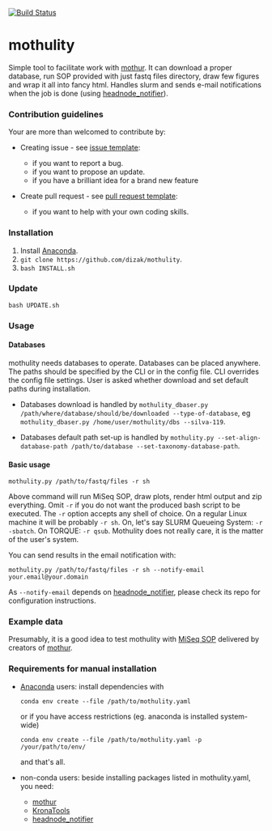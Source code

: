 [![Build Status](https://travis-ci.org/dizak/mothulity.svg?branch=master)](https://travis-ci.org/dizak/mothulity)


# mothulity

Simple tool to facilitate work with [mothur](https://www.mothur.org/).
It can download a proper database, run SOP provided with just fastq files directory, draw few figures and wrap it all into fancy html. Handles slurm and sends e-mail notifications when the job is done (using [headnode_notifier](https://github.com/dizak/headnode_notifier/releases)).


### Contribution guidelines

Your are more than welcomed to contribute by:

- Creating issue - see [issue template](ISSUE_TEMPLATE.md):

  - if you want to report a bug.
  - if you want to propose an update.
  - if you have a brilliant idea for a brand new feature

- Create pull request - see [pull request template](PULL_REQUEST_TEMPLATE.md):

  - if you want to help with your own coding skills.


### Installation

1. Install [Anaconda](https://anaconda.org).
2. ```git clone https://github.com/dizak/mothulity```.
3. ```bash INSTALL.sh```


### Update

```
bash UPDATE.sh
```


### Usage

#### Databases

mothulity needs databases to operate. Databases can be placed anywhere. The paths should be
specified by the CLI or in the config file. CLI overrides the config file settings.
User is asked whether download and set default paths during installation.

- Databases download is handled by ```mothulity_dbaser.py /path/where/database/should/be/downloaded --type-of-database```, eg ```mothulity_dbaser.py /home/user/mothulity/dbs --silva-119```.

- Databases default path set-up is handled by ```mothulity.py --set-align-database-path /path/to/database --set-taxonomy-database-path```.

#### Basic usage

```
mothulity.py /path/to/fastq/files -r sh
```

Above command will run MiSeq SOP, draw plots, render html output and zip everything.
Omit ```-r``` if you do not want the produced bash script to be executed.
The ```-r``` option accepts any shell of choice. On a regular Linux machine it will be probably ```-r sh```. On, let's say SLURM Queueing System: ```-r -sbatch```. On TORQUE: ```-r qsub```. Mothulity does not really care, it is the matter of the user's system.

You can send results in the email notification with:

```
mothulity.py /path/to/fastq/files -r sh --notify-email your.email@your.domain
```

As ```--notify-email``` depends on [headnode_notifier](https://github.com/dizak/headnode_notifier/), please check its repo for configuration instructions.


### Example data

Presumably, it is a good idea to test mothulity with [MiSeq SOP](https://mothur.org/w/images/d/d6/MiSeqSOPData.zip) delivered by creators of  [mothur](https://www.mothur.org/).


### Requirements for manual installation

* [Anaconda](https://anaconda.org) users: install dependencies with

  ```
  conda env create --file /path/to/mothulity.yaml
  ```
  or if you have access restrictions (eg. anaconda is installed system-wide)

  ```
  conda env create --file /path/to/mothulity.yaml -p /your/path/to/env/
  ```

  and that's all.

* non-conda users: beside installing packages listed in mothulity.yaml, you need:
  * [mothur](https://mothur.org/)
  * [KronaTools](https://github.com/marbl/Krona)
  * [headnode_notifier](https://github.com/dizak/headnode_notifier/)
